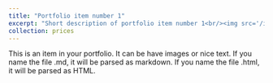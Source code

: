 ```yaml
---
title: "Portfolio item number 1"
excerpt: "Short description of portfolio item number 1<br/><img src='/images/500x300.png'>"
collection: prices
---
```


This is an item in your portfolio. It can be have images or nice text. If you name the file .md, it will be parsed as markdown. If you name the file .html, it will be parsed as HTML. 
